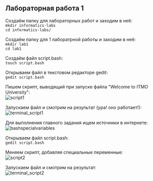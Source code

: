 ## Лабораторная работа 1

Создаём папку для лабораторных работ и заходим в неё:  
```mkdir informatics-labs```  
```cd informatics-labs/```  

Создаём папку для 1 лаборатрной работы и заходим в неё:  
```mkdir lab1```  
```cd lab1```  

Создаём файл script.bash:  
```touch script.bash```  

Открываем файл в текстовом редакторе gedit:  
```gedit script.bash```  

Пишем скрипт, выводящий при запуске файла "Welcome to ITMO University":  
![script1](https://github.com/user-attachments/assets/6f9e869d-0ddb-4217-868c-eeee0f495b8f)


Запускаем файл и смотрим на результат (ура! оно работает!):  
![terminal_script1](https://github.com/user-attachments/assets/5875c160-7b1c-446b-8535-62b9e470c6b3)


Для выполнения главного задания ищем источники в интернете:  
![bashspecialvariables](https://github.com/user-attachments/assets/5242b06d-762d-49e7-b23e-44213764fdef)


Открываем файл script.bash:  
```gedit script.bash```  

Меняем скрипт, добавляя специальные переменные:  
![script2](https://github.com/user-attachments/assets/6a7d6774-02e1-433b-aad1-161d1417d2f7)


Запускаем файл и смотрим на результат:  
![terminal_script2](https://github.com/user-attachments/assets/53d44b95-540e-4659-936e-fe3610fb6737)
